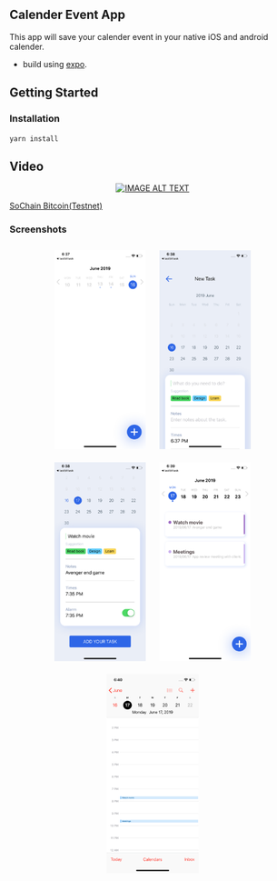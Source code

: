 ## Calender Event App

This app will save your calender event in your native iOS and android calender.

- build using [expo](https://expo.io).

## Getting Started

### Installation

```
yarn install
```

## Video

<div align="center">
  <a href="https://www.youtube.com/watch?v=cXvFcI8FxdA"><img src="https://img.youtube.com/vi/cXvFcI8FxdA/0.jpg" alt="IMAGE ALT TEXT"></a>
</div>

[SoChain Bitcoin(Testnet)](https://chain.so/testnet/btc)

### Screenshots

<p align="center">
  <img src="./screenshots/screenshot1.png" alt="Sublime's custom image" height="350" style="padding: 10px;"/>
  <img src="./screenshots/screenshot2.png" alt="Sublime's custom image" height="350" style="padding: 10px;"/>
  <img src="./screenshots/screenshot3.png" alt="Sublime's custom image" height="350" style="padding: 10px;"/>
  <img src="./screenshots/screenshot4.png" alt="Sublime's custom image" height="350" style="padding: 10px;"/>
  <img src="./screenshots/screenshot5.png" alt="Sublime's custom image" height="350" style="padding: 10px;"/>
</p>
